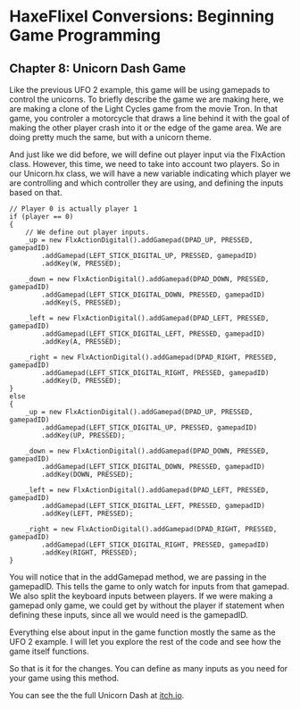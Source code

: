 # HaxeFlixel Conversions: Beginning Game Programming
## Chapter 8: Unicorn Dash Game

Like the previous UFO 2 example, this game will be using gamepads to control the unicorns. To briefly describe the game we are making here, we are making a clone of the Light Cycles game from the movie Tron. In that game, you controler a motorcycle that draws a line behind it with the goal of making the other player crash into it or the edge of the game area. We are doing pretty much the same, but with a unicorn theme.

And just like we did before, we will define out player input via the FlxAction class. However, this time, we need to take into account two players. So in our Unicorn.hx class, we will have a new variable indicating which player we are controlling and which controller they are using, and defining the inputs based on that.

```
// Player 0 is actually player 1
if (player == 0)
{
    // We define out player inputs.
    _up = new FlxActionDigital().addGamepad(DPAD_UP, PRESSED, gamepadID)
        .addGamepad(LEFT_STICK_DIGITAL_UP, PRESSED, gamepadID)
        .addKey(W, PRESSED);

    _down = new FlxActionDigital().addGamepad(DPAD_DOWN, PRESSED, gamepadID)
        .addGamepad(LEFT_STICK_DIGITAL_DOWN, PRESSED, gamepadID)
        .addKey(S, PRESSED);

    _left = new FlxActionDigital().addGamepad(DPAD_LEFT, PRESSED, gamepadID)
        .addGamepad(LEFT_STICK_DIGITAL_LEFT, PRESSED, gamepadID)
        .addKey(A, PRESSED);

    _right = new FlxActionDigital().addGamepad(DPAD_RIGHT, PRESSED, gamepadID)
        .addGamepad(LEFT_STICK_DIGITAL_RIGHT, PRESSED, gamepadID)
        .addKey(D, PRESSED);
}
else
{
    _up = new FlxActionDigital().addGamepad(DPAD_UP, PRESSED, gamepadID)
        .addGamepad(LEFT_STICK_DIGITAL_UP, PRESSED, gamepadID)
        .addKey(UP, PRESSED);

    _down = new FlxActionDigital().addGamepad(DPAD_DOWN, PRESSED, gamepadID)
        .addGamepad(LEFT_STICK_DIGITAL_DOWN, PRESSED, gamepadID)
        .addKey(DOWN, PRESSED);

    _left = new FlxActionDigital().addGamepad(DPAD_LEFT, PRESSED, gamepadID)
        .addGamepad(LEFT_STICK_DIGITAL_LEFT, PRESSED, gamepadID)
        .addKey(LEFT, PRESSED);

    _right = new FlxActionDigital().addGamepad(DPAD_RIGHT, PRESSED, gamepadID)
        .addGamepad(LEFT_STICK_DIGITAL_RIGHT, PRESSED, gamepadID)
        .addKey(RIGHT, PRESSED);
}
```

You will notice that in the addGamepad method, we are passing in the gamepadID. This tells the game to only watch for inputs from that gamepad. We also split the keyboard inputs between players. If we were making a gamepad only game, we could get by without the player if statement when defining these inputs, since all we would need is the gamepadID. 

Everything else about input in the game function mostly the same as the UFO 2 example. I will let you explore the rest of the code and see how the game itself functions. 

So that is it for the changes. You can define as many inputs as you need for your game using this method.

You can see the the full Unicorn Dash at [itch.io](https://heroofdermwood.itch.io/bgp-unicorn-dash).